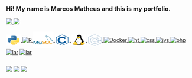 ### Hi! My name is Marcos Matheus and this is my portfolio.
 
<div align="left">
  <a href="https://github.com/M-MSilva">
  <img height="180em" src="https://github-readme-stats.vercel.app/api?username=M-MSilva&show_icons=true&theme=white&include_all_commits=true&count_private=true"/>
  <img height="180em" src="https://github-readme-stats.vercel.app/api/top-langs/?username=M-MSilva&layout=compact&langs_count=7&theme=white"/>
</div>
 
 

 <div style="display: inline_block"><br>
   <img align="center" alt="Python" height="30" width="40" src="https://raw.githubusercontent.com/devicons/devicon/master/icons/python/python-original.svg">
   <img align="center" alt="R" height="30" width="40" src="https://cdn.jsdelivr.net/gh/devicons/devicon/icons/r/r-original.svg">
   <img align="center" alt="Ts" height="45" width="55" src="https://github.com/devicons/devicon/blob/master/icons/mysql/mysql-original-wordmark.svg">
   <img align="center" alt="Js" height="30" width="40" src="https://github.com/devicons/devicon/blob/master/icons/c/c-line.svg">
   <img align="center" alt="Ts" height="30" width="40" src="https://github.com/devicons/devicon/blob/master/icons/linux/linux-original.svg">
   <img align="center" alt="Dock" height="30" width="40" src="https://github.com/devicons/devicon/blob/master/icons/cplusplus/cplusplus-line.svg">
   <img align="center" alt="Docker" height="30" width="40" src="https://cdn.jsdelivr.net/gh/devicons/devicon/icons/docker/docker-plain-wordmark.svg">
   <img align="center" alt="ht" height="30" width="40"  src="https://cdn.jsdelivr.net/gh/devicons/devicon/icons/html5/html5-original-wordmark.svg" />
   <img align="center" alt="css" height="30" width="40"  src="https://cdn.jsdelivr.net/gh/devicons/devicon/icons/css3/css3-original-wordmark.svg" />
   <img align="center" alt="jvs" height="30" width="40"  src="https://cdn.jsdelivr.net/gh/devicons/devicon/icons/javascript/javascript-original.svg" />
   <img align="center" alt="php" height="30" width="40" src="https://cdn.jsdelivr.net/gh/devicons/devicon/icons/php/php-original.svg" />
   <img align="center" alt="lar" height="30" width="40" src="https://cdn.jsdelivr.net/gh/devicons/devicon/icons/laravel/laravel-plain.svg" />
   <img align="center" alt="lar" height="30" width="40" src="https://cdn.jsdelivr.net/gh/devicons/devicon/icons/bootstrap/bootstrap-original.svg" />  
</div>
   
 
 ##
 
 <div>  
  <a href = "mailto:marcosmateusdepaivasilva@gmail.com"><img src="https://img.shields.io/badge/-Gmail-%23333?style=for-the-badge&logo=gmail&logoColor=white" target="_blank"></a>
  <a href="https://www.linkedin.com/in/marcos-matheus-silva-089699b3/" target="_blank"><img src="https://img.shields.io/badge/-LinkedIn-%230077B5?style=for-the-badge&logo=linkedin&logoColor=white" target="_blank"></a> 
  <a href="https://github.com/M-MSilva/M-MSilva/blob/main/Curricullum_Marcos_Matheus_DS.docx?raw=true" download><img src="https://img.shields.io/badge/-My%20curriculum-%232e3748?style=for-the-badge&logo=appveyor" target="_blank"></a>
</div> 
